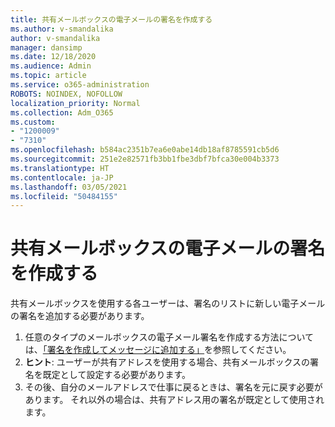 ```yaml
---
title: 共有メールボックスの電子メールの署名を作成する
ms.author: v-smandalika
author: v-smandalika
manager: dansimp
ms.date: 12/18/2020
ms.audience: Admin
ms.topic: article
ms.service: o365-administration
ROBOTS: NOINDEX, NOFOLLOW
localization_priority: Normal
ms.collection: Adm_O365
ms.custom:
- "1200009"
- "7310"
ms.openlocfilehash: b584ac2351b7ea6e0abe14db18af8785591cb5d6
ms.sourcegitcommit: 251e2e82571fb3bb1fbe3dbf7bfca30e004b3373
ms.translationtype: HT
ms.contentlocale: ja-JP
ms.lasthandoff: 03/05/2021
ms.locfileid: "50484155"
---
```

# <a name="create-an-email-signature-for-a-shared-mailbox"></a>共有メールボックスの電子メールの署名を作成する

共有メールボックスを使用する各ユーザーは、署名のリストに新しい電子メールの署名を追加する必要があります。

1. 任意のタイプのメールボックスの電子メール署名を作成する方法については、[「署名を作成してメッセージに追加する」](https://support.office.com/article/8ee5d4f4-68fd-464a-a1c1-0e1c80bb27f2)を参照してください。
2. **ヒント**: ユーザーが共有アドレスを使用する場合、共有メールボックスの署名を既定として設定する必要があります。
3. その後、自分のメールアドレスで仕事に戻るときは、署名を元に戻す必要があります。 それ以外の場合は、共有アドレス用の署名が既定として使用されます。